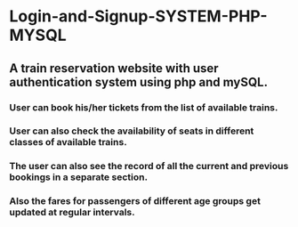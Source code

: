 # Login-and-Signup-SYSTEM-PHP-MYSQL
## A train reservation website with user authentication system using php and mySQL.
### User can book his/her tickets from the list of available trains.
### User can also check the availability of seats in different classes of available trains.
### The user can also see the record of all the current and previous bookings in a separate section.
### Also the fares for passengers of different age groups get updated at regular intervals.

